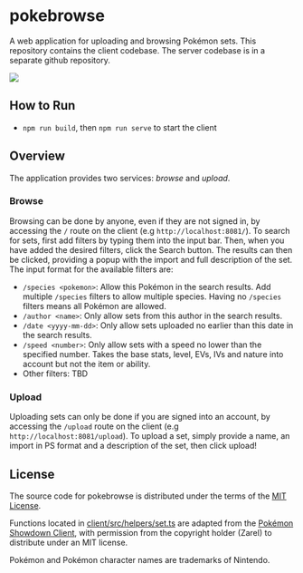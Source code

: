# pokebrowse

A web application for uploading and browsing Pokémon sets. This repository contains the client codebase. The server codebase is in a separate github repository.

![](./images/browse-demo.gif)

## How to Run

- `npm run build`, then `npm run serve` to start the client

## Overview

The application provides two services: _browse_ and _upload_.

### Browse

Browsing can be done by anyone, even if they are not signed in, by accessing the `/` route on the client (e.g `http://localhost:8081/`). To search for sets, first add filters by typing them into the input bar. Then, when you have added the desired filters, click the Search button. The results can then be clicked, providing a popup with the import and full description of the set. The input format for the available filters are:

- `/species <pokemon>`: Allow this Pokémon in the search results. Add multiple `/species` filters to allow multiple species. Having no `/species` filters means all Pokémon are allowed.
- `/author <name>`: Only allow sets from this author in the search results.
- `/date <yyyy-mm-dd>`: Only allow sets uploaded no earlier than this date in the search results.
- `/speed <number>`: Only allow sets with a speed no lower than the specified number. Takes the base stats, level, EVs, IVs and nature into account but not the item or ability.
- Other filters: TBD

### Upload

Uploading sets can only be done if you are signed into an account, by accessing the `/upload` route on the client (e.g `http://localhost:8081/upload`). To upload a set, simply provide a name, an import in PS format and a description of the set, then click upload! <!-- You can delete sets later on by going to your profile, located on the `/profile` route on the client.-->

## License

The source code for pokebrowse is distributed under the terms of the [MIT License](LICENSE).

Functions located in [client/src/helpers/set.ts](client/src/helpers/set.ts) are adapted from the [Pokémon Showdown Client](https://github.com/smogon/pokemon-showdown-client), with permission from the copyright holder (Zarel) to distribute under an MIT license.

Pokémon and Pokémon character names are trademarks of Nintendo.
